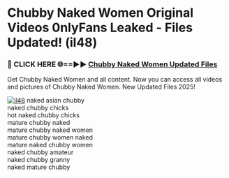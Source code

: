 # Chubby Naked Women Original Videos 0nlyFans Leaked - Files Updated! (il48)

<h3>🔴 CLICK HERE 🌐==►► <a href="https://tinyurl.com/up5wt9bj" rel="nofollow">Chubby Naked Women Updated Files</a></h3>

Get Chubby Naked Women and all content. Now you can access all videos and pictures of Chubby Naked Women. New Updated Files 2025!

[![il48](https://i.imgur.com/ABiUzMV.gif)](https://tinyurl.com/up5wt9bj)
naked asian chubby<br>
naked chubby chicks<br>
hot naked chubby chicks<br>
mature chubby naked<br>
mature chubby naked women<br>
mature chubby women naked<br>
mature naked chubby women<br>
naked chubby amateur<br>
naked chubby granny<br>
naked mature chubby
